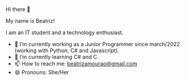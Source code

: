 Hi there 👋

My name is Beatriz!

I am an IT student and a technology enthusiast.

- 🔭 I’m currently working as a Junior Programmer since march/2022 (working with Python, C# and Javascript). 
- 🌱 I’m currently learning C# and C.
- 📫 How to reach me: beatrizamourao@gmail.com
- 😄 Pronouns: She/Her


